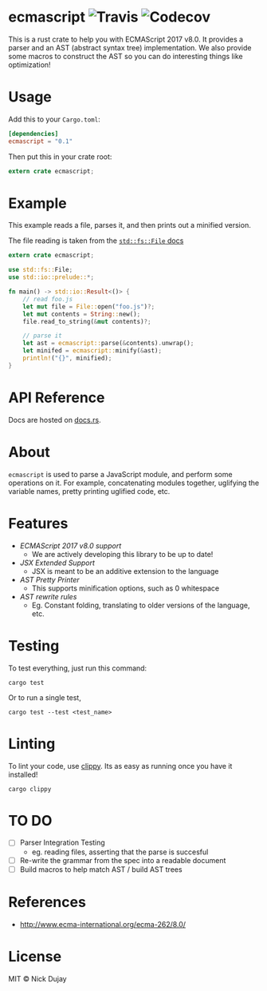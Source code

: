 # ecmascript ![Travis](https://img.shields.io/travis/dat2/ecmascript.svg) ![Codecov](https://img.shields.io/codecov/c/github/dat2/ecmascript.svg)

This is a rust crate to help you with ECMAScript 2017 v8.0. It provides a
parser and an AST (abstract syntax tree) implementation. We also provide
some macros to construct the AST so you can do interesting things like
optimization!

# Usage

Add this to your `Cargo.toml`:

```toml
[dependencies]
ecmascript = "0.1"
```

Then put this in your crate root:

```rust
extern crate ecmascript;
```

# Example

This example reads a file, parses it, and then prints out a minified version.

The file reading is taken from the [`std::fs::File` docs](https://doc.rust-lang.org/std/fs/struct.File.html)

```rust
extern crate ecmascript;

use std::fs::File;
use std::io::prelude::*;

fn main() -> std::io::Result<()> {
	// read foo.js
    let mut file = File::open("foo.js")?;
    let mut contents = String::new();
    file.read_to_string(&mut contents)?;

	// parse it
    let ast = ecmascript::parse(&contents).unwrap();
    let minifed = ecmascript::minify(&ast);
    println!("{}", minified);
}
```

# API Reference

Docs are hosted on [docs.rs](https://docs.rs/ecmascript/).

# About

`ecmascript` is used to parse a JavaScript module, and perform some operations
on it. For example, concatenating modules together, uglifying the variable names,
pretty printing uglified code, etc.

# Features

* _ECMAScript 2017 v8.0 support_
  * We are actively developing this library to be up to date!
* _JSX Extended Support_
  * JSX is meant to be an additive extension to the language
* _AST Pretty Printer_
  * This supports minification options, such as 0 whitespace
* _AST rewrite rules_
  * Eg. Constant folding, translating to older versions of the language, etc.

# Testing

To test everything, just run this command:

```
cargo test
```

Or to run a single test,

```
cargo test --test <test_name>
```

# Linting

To lint your code, use [clippy](https://github.com/rust-lang-nursery/rust-clippy). Its as easy as
running once you have it installed!

```
cargo clippy
```

# TO DO

* [ ] Parser Integration Testing
  * eg. reading files, asserting that the parse is succesful
* [ ] Re-write the grammar from the spec into a readable document
* [ ] Build macros to help match AST / build AST trees

# References

* http://www.ecma-international.org/ecma-262/8.0/

# License

MIT © Nick Dujay
